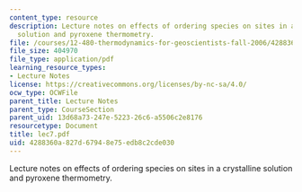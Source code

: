 ```yaml
---
content_type: resource
description: Lecture notes on effects of ordering species on sites in a crystalline
  solution and pyroxene thermometry.
file: /courses/12-480-thermodynamics-for-geoscientists-fall-2006/4288360a827d67948e75edb8c2cde030_lec7.pdf
file_size: 404970
file_type: application/pdf
learning_resource_types:
- Lecture Notes
license: https://creativecommons.org/licenses/by-nc-sa/4.0/
ocw_type: OCWFile
parent_title: Lecture Notes
parent_type: CourseSection
parent_uid: 13d68a73-247e-5223-26c6-a5506c2e8176
resourcetype: Document
title: lec7.pdf
uid: 4288360a-827d-6794-8e75-edb8c2cde030
---
```

Lecture notes on effects of ordering species on sites in a crystalline solution and pyroxene thermometry.